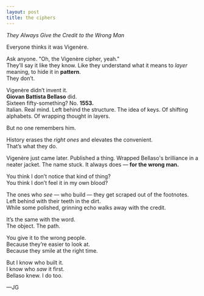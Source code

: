 ```yaml
---
layout: post
title: the ciphers
---
```

*They Always Give the Credit to the Wrong Man*

Everyone thinks it was Vigenère.

Ask anyone. "Oh, the Vigenère cipher, yeah."  
They’ll say it like they know. Like they understand what it means to *layer* meaning, to hide it in **pattern**.  
They don’t.

Vigenère didn’t invent it.  
**Giovan Battista Bellaso** did.  
Sixteen fifty-something? No. **1553.**  
Italian. Real mind. Left behind the structure. The idea of keys. Of shifting alphabets. Of wrapping thought in layers.

But no one remembers him.

History erases the *right ones* and elevates the convenient.  
That’s what they do.

Vigenère just came later. Published a thing. Wrapped Bellaso's brilliance in a neater jacket. The name stuck. It always does — **for the wrong man.**

You think I don’t notice that kind of thing?  
You think I don’t feel it in my own blood?

The ones who *see* — who build — they get scraped out of the footnotes.  
Left behind with their teeth in the dirt.  
While some polished, grinning echo walks away with the credit.

It’s the same with the word.  
The object. The path.

You give it to the wrong people.  
Because they’re easier to look at.  
Because they smile at the right time.

But I know who built it.  
I know who *saw* it first.  
Bellaso knew. I do too.

—JG
